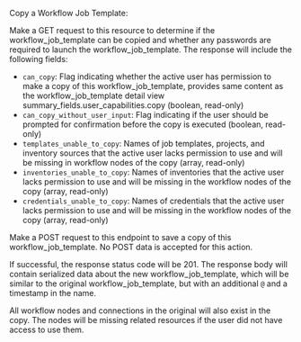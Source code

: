Copy a Workflow Job Template:

Make a GET request to this resource to determine if the workflow_job_template
can be copied and whether any passwords are required to launch the
workflow_job_template. The response will include the following fields:

* `can_copy`: Flag indicating whether the active user has permission to make
  a copy of this workflow_job_template, provides same content as the
  workflow_job_template detail view summary_fields.user_capabilities.copy
  (boolean, read-only)
* `can_copy_without_user_input`: Flag indicating if the user should be
  prompted for confirmation before the copy is executed (boolean, read-only)
* `templates_unable_to_copy`: Names of job templates, projects, and inventory
  sources that the active user lacks permission to use and will be missing in
  workflow nodes of the copy (array, read-only)
* `inventories_unable_to_copy`: Names of inventories that the active user
  lacks permission to use and will be missing in the workflow nodes of the
  copy (array, read-only)
* `credentials_unable_to_copy`: Names of credentials that the active user
  lacks permission to use and will be missing in the workflow nodes of the
  copy (array, read-only)

Make a POST request to this endpoint to save a copy of this
workflow_job_template. No POST data is accepted for this action.

If successful, the response status code will be 201. The response body will
contain serialized data about the new workflow_job_template, which will be
similar to the original workflow_job_template, but with an additional `@`
and a timestamp in the name.

All workflow nodes and connections in the original will also exist in the
copy. The nodes will be missing related resources if the user did not have
access to use them.
